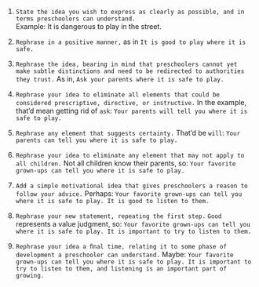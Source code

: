 1. `State the idea you wish to express as clearly as possible, and in terms preschoolers can understand.`     
  Example: It is dangerous to play in the street. ​​​​​​

2. `Rephrase in a positive manner,` as in `It is good to play where it is safe.`

3. `Rephrase the idea, bearing in mind that preschoolers cannot yet make subtle distinctions and need to be redirected to authorities they trust.` 
  As in, `Ask your parents where it is safe to play.`

4. `Rephrase your idea to eliminate all elements that could be considered prescriptive, directive, or instructive.` In the example, that’d mean getting rid of `ask`: `Your parents will tell you where it is safe to play.`

5. `Rephrase any element that suggests certainty.` That’d be `will`: `Your parents can tell you where it is safe to play.`

6. `Rephrase your idea to eliminate any element that may not apply to all children.` 
  Not all children know their parents, so: `Your favorite grown-ups can tell you where it is safe to play.`

7. `Add a simple motivational idea that gives preschoolers a reason to follow your advice.` 
  Perhaps: `Your favorite grown-ups can tell you where it is safe to play. It is good to listen to them.`

8. `Rephrase your new statement, repeating the first step.` 
  `Good` represents a value judgment, so: `Your favorite grown-ups can tell you where it is safe to play. It is important to try to listen to them.`
    
9. `Rephrase your idea a ﬁnal time, relating it to some phase of development a preschooler can understand.`
  Maybe: `Your favorite grown-ups can tell you where it is safe to play. It is important to try to listen to them, and listening is an important part of growing.`